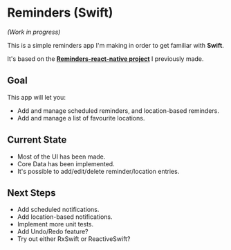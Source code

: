 # Reminders (Swift)

*(Work in progress)*

This is a simple reminders app I'm making in order to get familiar with **Swift**.

It's based on the [**Reminders-react-native project**](https://github.com/kyrillc/Reminders-react-native) I previously made.

## Goal

This app will let you:

* Add and manage scheduled reminders, and location-based reminders.
* Add and manage a list of favourite locations.

## Current State

* Most of the UI has been made.
* Core Data has been implemented.
* It's possible to add/edit/delete reminder/location entries.


## Next Steps

* Add scheduled notifications.
* Add location-based notifications.
* Implement more unit tests.
* Add Undo/Redo feature?
* Try out either RxSwift or ReactiveSwift?
